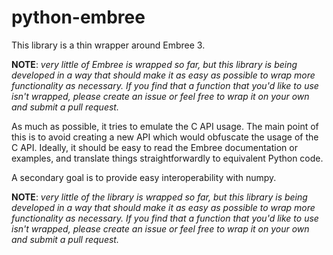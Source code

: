 # python-embree #

This library is a thin wrapper around Embree 3.

**NOTE**: *very little of Embree is wrapped so far, but this library
is being developed in a way that should make it as easy as possible to
wrap more functionality as necessary. If you find that a function that
you'd like to use isn't wrapped, please create an issue or feel free
to wrap it on your own and submit a pull request.*

As much as possible, it tries to emulate the C API usage. The main
point of this is to avoid creating a new API which would obfuscate the
usage of the C API. Ideally, it should be easy to read the Embree
documentation or examples, and translate things straightforwardly to
equivalent Python code.

A secondary goal is to provide easy interoperability with numpy.

**NOTE**: *very little of the library is wrapped so far, but this
library is being developed in a way that should make it as easy as
possible to wrap more functionality as necessary. If you find that a
function that you'd like to use isn't wrapped, please create an issue
or feel free to wrap it on your own and submit a pull request.*
